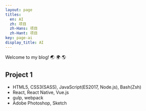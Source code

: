 ```yaml
---
layout: page
titles:
  en: AI
  zh: 项目
  zh-Hans: 项目
  zh-Hant: 项目
key: page-ai
display_title: AI
---
```


Welcome to my blog! :earth_asia: :earth_africa: :earth_americas:


## Project 1

- HTML5, CSS3(SASS), JavaScript(ES2017, Node.js), Bash(Zsh)
- React, React Native, Vue.js
- gulp, webpack
- Adobe Photoshop, Sketch

